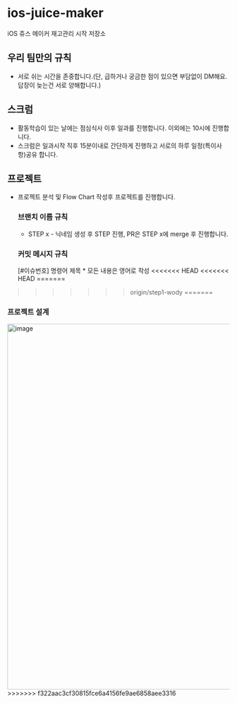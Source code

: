 # ios-juice-maker
iOS 쥬스 메이커 재고관리 시작 저장소

## 우리 팀만의 규칙

- 서로 쉬는 시간을 존중합니다.(단, 급하거나 궁금한 점이 있으면 부담없이 DM해요. 답장이 늦는건 서로 양해합니다.)

## 스크럼

- 활동학습이 있는 날에는 점심식사 이후 일과를 진행합니다. 이외에는 10시에 진행합니다.
- 스크럼은 일과시작 직후 15분이내로 간단하게 진행하고 서로의 하루 일정(특이사항)공유 합니다.

## 프로젝트

- 프로젝트 분석 및 Flow Chart 작성후 프로젝트를 진행합니다.

    ### 브랜치 이름 규칙

    - STEP x - 닉네임 생성 후 STEP 진행, PR은 STEP x에 merge 후 진행합니다.

    ### **커밋 메시지 규칙**

    [#이슈번호] 명령어 제목 * 모든 내용은 영어로 작성
<<<<<<< HEAD
<<<<<<< HEAD
=======
    
    
>>>>>>> origin/step1-wody
=======



### 프로젝트 설계

<img width="828" alt="image" src="https://user-images.githubusercontent.com/71783071/110710067-91c42200-8240-11eb-84a9-3813f67b4598.png">
>>>>>>> f322aac3cf30815fce6a4156fe9ae6858aee3316

